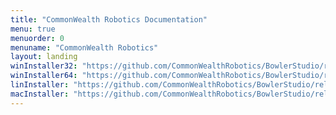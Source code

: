 ```yaml
---
title: "CommonWealth Robotics Documentation"
menu: true
menuorder: 0
menuname: "CommonWealth Robotics"
layout: landing
winInstaller32: "https://github.com/CommonWealthRobotics/BowlerStudio/releases/download/0.25.1/Windows-32-BowlerStudio-0.25.1.exe"
winInstaller64: "https://github.com/CommonWealthRobotics/BowlerStudio/releases/download/0.25.1/Windows-64-BowlerStudio-0.25.1.exe"
linInstaller: "https://github.com/CommonWealthRobotics/BowlerStudio/releases/download/0.25.1/Ubuntu-BowlerStudio-0.25.1.deb"
macInstaller: "https://github.com/CommonWealthRobotics/BowlerStudio/releases/download/0.25.1/MacOSX-BowlerStudio-0.25.1.zip"
---
```


